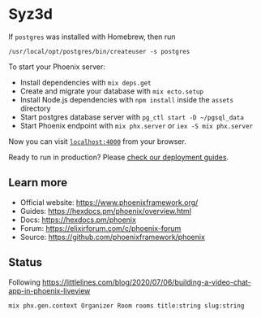 # Syz3d

If `postgres` was installed with Homebrew, then run

```
/usr/local/opt/postgres/bin/createuser -s postgres
```

To start your Phoenix server:

- Install dependencies with `mix deps.get`
- Create and migrate your database with `mix ecto.setup`
- Install Node.js dependencies with `npm install` inside the `assets` directory
- Start postgres database server with `pg_ctl start -D ~/pgsql_data`
- Start Phoenix endpoint with `mix phx.server` or `iex -S mix phx.server`

Now you can visit [`localhost:4000`](http://localhost:4000) from your browser.

Ready to run in production? Please [check our deployment guides](https://hexdocs.pm/phoenix/deployment.html).

## Learn more

- Official website: https://www.phoenixframework.org/
- Guides: https://hexdocs.pm/phoenix/overview.html
- Docs: https://hexdocs.pm/phoenix
- Forum: https://elixirforum.com/c/phoenix-forum
- Source: https://github.com/phoenixframework/phoenix

## Status

Following https://littlelines.com/blog/2020/07/06/building-a-video-chat-app-in-phoenix-liveview

```
mix phx.gen.context Organizer Room rooms title:string slug:string
```
